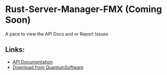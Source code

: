 # Rust-Server-Manager-FMX (Coming Soon)
A pace to view the API Docs and or Report Issues

## Links:
- [API Documentation](./API.DOCS.MD)
- [Download from QuantumSoftware](https://quantumsoftware.co.za/index.php?resources/rust-server-manager-fmx-coming-soon.8/)
